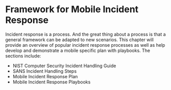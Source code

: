 # Framework for Mobile Incident Response

Incident response is a process. And the great thing about a process is that a general framework can be adapted to new scenarios. This chapter will provide an overview of popular incident response processes as well as help develop and demonstrate a mobile specific plan with playbooks. The sections include:

* NIST Computer Security Incident Handling Guide
* SANS Incident Handling Steps
* Mobile Incident Response Plan
* Mobile Incident Response Playbooks
